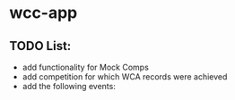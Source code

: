 # wcc-app

## TODO List:
* add functionality for Mock Comps
* add competition for which WCA records were achieved
* add the following events: 
